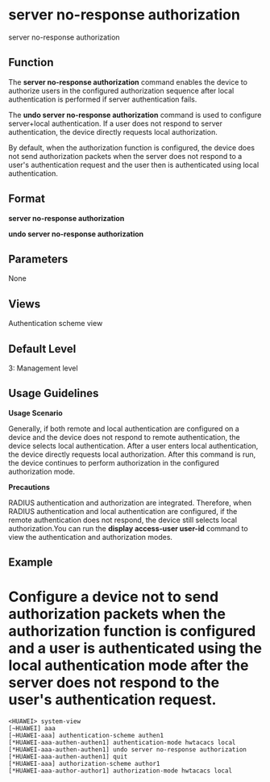 server no-response authorization
================================

server no-response authorization

Function
--------



The **server no-response authorization** command enables the device to authorize users in the configured authorization sequence after local authentication is performed if server authentication fails.

The **undo server no-response authorization** command is used to configure server+local authentication. If a user does not respond to server authentication, the device directly requests local authorization.



By default, when the authorization function is configured, the device does not send authorization packets when the server does not respond to a user's authentication request and the user then is authenticated using local authentication.


Format
------

**server no-response authorization**

**undo server no-response authorization**


Parameters
----------

None

Views
-----

Authentication scheme view


Default Level
-------------

3: Management level


Usage Guidelines
----------------

**Usage Scenario**

Generally, if both remote and local authentication are configured on a device and the device does not respond to remote authentication, the device selects local authentication. After a user enters local authentication, the device directly requests local authorization. After this command is run, the device continues to perform authorization in the configured authorization mode.

**Precautions**

RADIUS authentication and authorization are integrated. Therefore, when RADIUS authentication and local authentication are configured, if the remote authentication does not respond, the device still selects local authorization.You can run the **display access-user user-id** command to view the authentication and authorization modes.


Example
-------

# Configure a device not to send authorization packets when the authorization function is configured and a user is authenticated using the local authentication mode after the server does not respond to the user's authentication request.
```
<HUAWEI> system-view
[~HUAWEI] aaa
[~HUAWEI-aaa] authentication-scheme authen1
[*HUAWEI-aaa-authen-authen1] authentication-mode hwtacacs local
[*HUAWEI-aaa-authen-authen1] undo server no-response authorization
[*HUAWEI-aaa-authen-authen1] quit
[*HUAWEI-aaa] authorization-scheme author1
[*HUAWEI-aaa-author-author1] authorization-mode hwtacacs local

```